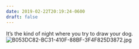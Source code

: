```yaml
---
date: 2019-02-22T20:19:24-0600
draft: false
---
```


It’s the kind of night where you try to draw your dog.
![B053DC82-BC31-410F-88BF-3F4F825D3872.jpg](http://ianwhitney.micro.blog/uploads/2019/9f401f4609.jpg)

